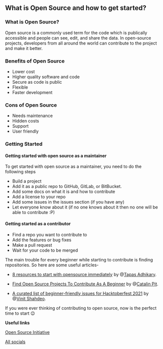 ## What is Open Source and how to get started?

### What is Open Source?

Open source is a commonly used term for the code which is publically accessible and people can see, edit, and share the data. In open-source projects, developers from all around the world can contribute to the project and make it better.

### Benefits of Open Source

- Lower cost
- Higher quality software and code
- Secure as code is public
- Flexible
- Faster development 

### Cons of Open Source
- Needs maintenance
- Hidden costs
- Support
- User friendly

### Getting Started
#### Getting started with open source as a maintainer
To get started with open source as a maintainer, you need to do the following steps

- Build a project
- Add it as a public repo to GitHub, GitLab, or BitBucket.
- Add some docs on what it is and how to contribute
- Add a license to your repo
- Add some issues in the issues section (if you have any)
- Let everyone know about it (if no one knows about it then no one will be able to contribute :P)


#### Getting started as a contributor
- Find a repo you want to contribute to
- Add the features or bug fixes
- Make a pull request
- Wait for your code to be merged

The main trouble for every beginner while starting to contribute is finding repositories.
So here are some useful articles-
-  [8 resources to start with opensource immediately](https://blog.greenroots.info/8-resources-to-start-with-opensource-immediately)  by @[Tapas Adhikary](@atapas).

-  [Find Open Source Projects To Contribute As A Beginner](https://catalins.tech/find-open-source-projects-to-contribute-as-a-beginner)  by @[Catalin Pit](@Catalinpit).

-  [A curated list of beginner-friendly issues for Hacktoberfest 2021](https://vinitshahdeo.dev/beginner-friendly-issues-for-hacktoberfest-2021) by @[Vinit Shahdeo](@vinitshahdeo). 


If you were ever thinking of contributing to open source, now is the perfect time to start 😉


**Useful links**

[Open Source Initiative](https://opensource.org/) 

[All socials](https://avneesh-links.vercel.app/)